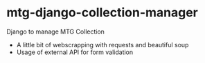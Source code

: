 # mtg-django-collection-manager
Django to manage MTG Collection

 * A little bit of webscrapping with requests and beautiful soup
 * Usage of external API for form validation
